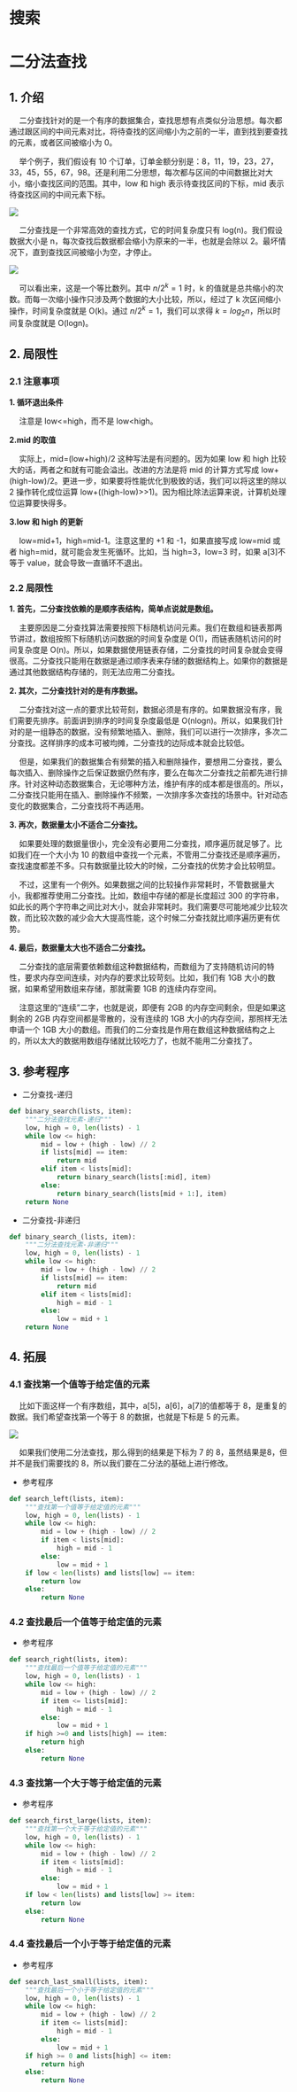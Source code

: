 # 搜索
# 二分法查找
## 1. 介绍
&#8195; 二分查找针对的是一个有序的数据集合，查找思想有点类似分治思想。每次都通过跟区间的中间元素对比，将待查找的区间缩小为之前的一半，直到找到要查找的元素，或者区间被缩小为 0。

&#8195; 举个例子，我们假设有 10 个订单，订单金额分别是：8，11，19，23，27，33，45，55，67，98。还是利用二分思想，每次都与区间的中间数据比对大小，缩小查找区间的范围。其中，low 和 high 表示待查找区间的下标，mid 表示待查找区间的中间元素下标。

![](https://upload-images.jianshu.io/upload_images/16911112-2b4993a5056d6ac9.jpg?imageMogr2/auto-orient/strip%7CimageView2/2/w/1240)

&#8195; 二分查找是一个非常高效的查找方式，它的时间复杂度只有 log(n)。我们假设数据大小是 n，每次查找后数据都会缩小为原来的一半，也就是会除以 2。最坏情况下，直到查找区间被缩小为空，才停止。

![](https://upload-images.jianshu.io/upload_images/16911112-da11950120617ed0.jpg?imageMogr2/auto-orient/strip%7CimageView2/2/w/1240)

&#8195; 可以看出来，这是一个等比数列。其中 $n/2^k=1$ 时，k 的值就是总共缩小的次数。而每一次缩小操作只涉及两个数据的大小比较，所以，经过了 k 次区间缩小操作，时间复杂度就是 O(k)。通过 $n/2^k=1$，我们可以求得 $k=log_2n$，所以时间复杂度就是 O(logn)。

## 2. 局限性
### 2.1 注意事项
**1. 循环退出条件<br>**

&#8195; 注意是 low<=high，而不是 low<high。

**2.mid 的取值**<br>

&#8195; 实际上，mid=(low+high)/2 这种写法是有问题的。因为如果 low 和 high 比较大的话，两者之和就有可能会溢出。改进的方法是将 mid 的计算方式写成 low+(high-low)/2。更进一步，如果要将性能优化到极致的话，我们可以将这里的除以 2 操作转化成位运算 low+((high-low)>>1)。因为相比除法运算来说，计算机处理位运算要快得多。

**3.low 和 high 的更新**<br>

&#8195; low=mid+1，high=mid-1。注意这里的 +1 和 -1，如果直接写成 low=mid 或者 high=mid，就可能会发生死循环。比如，当 high=3，low=3 时，如果 a[3]不等于 value，就会导致一直循环不退出。

### 2.2 局限性
**1. 首先，二分查找依赖的是顺序表结构，简单点说就是数组。**

&#8195; 主要原因是二分查找算法需要按照下标随机访问元素。我们在数组和链表那两节讲过，数组按照下标随机访问数据的时间复杂度是 O(1)，而链表随机访问的时间复杂度是 O(n)。所以，如果数据使用链表存储，二分查找的时间复杂就会变得很高。二分查找只能用在数据是通过顺序表来存储的数据结构上。如果你的数据是通过其他数据结构存储的，则无法应用二分查找。

**2. 其次，二分查找针对的是有序数据。**

&#8195; 二分查找对这一点的要求比较苛刻，数据必须是有序的。如果数据没有序，我们需要先排序。前面讲到排序的时间复杂度最低是 O(nlogn)。所以，如果我们针对的是一组静态的数据，没有频繁地插入、删除，我们可以进行一次排序，多次二分查找。这样排序的成本可被均摊，二分查找的边际成本就会比较低。

&#8195; 但是，如果我们的数据集合有频繁的插入和删除操作，要想用二分查找，要么每次插入、删除操作之后保证数据仍然有序，要么在每次二分查找之前都先进行排序。针对这种动态数据集合，无论哪种方法，维护有序的成本都是很高的。所以，二分查找只能用在插入、删除操作不频繁，一次排序多次查找的场景中。针对动态变化的数据集合，二分查找将不再适用。

**3. 再次，数据量太小不适合二分查找。**

&#8195; 如果要处理的数据量很小，完全没有必要用二分查找，顺序遍历就足够了。比如我们在一个大小为 10 的数组中查找一个元素，不管用二分查找还是顺序遍历，查找速度都差不多。只有数据量比较大的时候，二分查找的优势才会比较明显。

&#8195; 不过，这里有一个例外。如果数据之间的比较操作非常耗时，不管数据量大小，我都推荐使用二分查找。比如，数组中存储的都是长度超过 300 的字符串，如此长的两个字符串之间比对大小，就会非常耗时。我们需要尽可能地减少比较次数，而比较次数的减少会大大提高性能，这个时候二分查找就比顺序遍历更有优势。

**4. 最后，数据量太大也不适合二分查找。**

&#8195; 二分查找的底层需要依赖数组这种数据结构，而数组为了支持随机访问的特性，要求内存空间连续，对内存的要求比较苛刻。比如，我们有 1GB 大小的数据，如果希望用数组来存储，那就需要 1GB 的连续内存空间。

&#8195; 注意这里的“连续”二字，也就是说，即便有 2GB 的内存空间剩余，但是如果这剩余的 2GB 内存空间都是零散的，没有连续的 1GB 大小的内存空间，那照样无法申请一个 1GB 大小的数组。而我们的二分查找是作用在数组这种数据结构之上的，所以太大的数据用数组存储就比较吃力了，也就不能用二分查找了。

## 3. 参考程序

* 二分查找-递归

```python
def binary_search(lists, item):
    """二分法查找元素-递归"""
    low, high = 0, len(lists) - 1
    while low <= high:
        mid = low + (high - low) // 2
        if lists[mid] == item:
            return mid
        elif item < lists[mid]:
            return binary_search(lists[:mid], item)
        else:
            return binary_search(lists[mid + 1:], item)
    return None

```

* 二分查找-非递归

```python
def binary_search_(lists, item):
    """二分法查找元素-非递归"""
    low, high = 0, len(lists) - 1
    while low <= high:
        mid = low + (high - low) // 2
        if lists[mid] == item:
            return mid
        elif item < lists[mid]:
            high = mid - 1
        else:
            low = mid + 1
    return None

```

## 4. 拓展
### 4.1 查找第一个值等于给定值的元素

&#8195; 比如下面这样一个有序数组，其中，a[5]，a[6]，a[7]的值都等于 8，是重复的数据。我们希望查找第一个等于 8 的数据，也就是下标是 5 的元素。

![](https://upload-images.jianshu.io/upload_images/16911112-6c3f3921f0543845.jpg?imageMogr2/auto-orient/strip%7CimageView2/2/w/1240)

&#8195; 如果我们使用二分法查找，那么得到的结果是下标为 7 的 8，虽然结果是8，但并不是我们需要找的 8，所以我们要在二分法的基础上进行修改。

* 参考程序

```python
def search_left(lists, item):
    """查找第一个值等于给定值的元素"""
    low, high = 0, len(lists) - 1
    while low <= high:
        mid = low + (high - low) // 2
        if item < lists[mid]:
            high = mid - 1
        else:
            low = mid + 1
    if low < len(lists) and lists[low] == item:
        return low
    else:
        return None

```


### 4.2 查找最后一个值等于给定值的元素

* 参考程序

```python
def search_right(lists, item):
    """查找最后一个值等于给定值的元素"""
    low, high = 0, len(lists) - 1
    while low <= high:
        mid = low + (high - low) // 2
        if item <= lists[mid]:
            high = mid - 1
        else:
            low = mid + 1
    if high >=0 and lists[high] == item:
        return high
    else:
        return None

```


### 4.3 查找第一个大于等于给定值的元素

* 参考程序

```python
def search_first_large(lists, item):
    """查找第一个大于等于给定值的元素"""
    low, high = 0, len(lists) - 1
    while low <= high:
        mid = low + (high - low) // 2
        if item < lists[mid]:
            high = mid - 1
        else:
            low = mid + 1
    if low < len(lists) and lists[low] >= item:
        return low
    else:
        return None

```

### 4.4 查找最后一个小于等于给定值的元素

* 参考程序

```python
def search_last_small(lists, item):
    """查找最后一个小于等于给定值的元素"""
    low, high = 0, len(lists) - 1
    while low <= high:
        mid = low + (high - low) // 2
        if item <= lists[mid]:
            high = mid - 1
        else:
            low = mid + 1
    if high >= 0 and lists[high] <= item:
        return high
    else:
        return None

```






